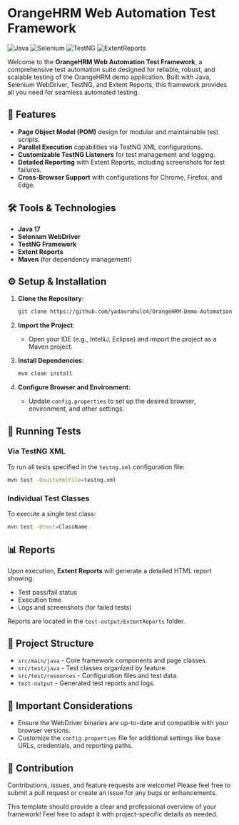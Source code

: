 # OrangeHRM Web Automation Test Framework

![Java](https://img.shields.io/badge/Java-17-brightgreen)
![Selenium](https://img.shields.io/badge/Selenium-WebDriver-blue)
![TestNG](https://img.shields.io/badge/TestNG-Framework-orange)
![ExtentReports](https://img.shields.io/badge/Reports-Extent-green)

Welcome to the **OrangeHRM Web Automation Test Framework**, a comprehensive test automation suite designed for reliable, robust, and scalable testing of the OrangeHRM demo application. Built with Java, Selenium WebDriver, TestNG, and Extent Reports, this framework provides all you need for seamless automated testing.

## 🌟 Features
- **Page Object Model (POM)** design for modular and maintainable test scripts.
- **Parallel Execution** capabilities via TestNG XML configurations.
- **Customizable TestNG Listeners** for test management and logging.
- **Detailed Reporting** with Extent Reports, including screenshots for test failures.
- **Cross-Browser Support** with configurations for Chrome, Firefox, and Edge.

## 🛠️ Tools & Technologies
- **Java 17**
- **Selenium WebDriver**
- **TestNG Framework**
- **Extent Reports**
- **Maven** (for dependency management)

## ⚙️ Setup & Installation
1. **Clone the Repository**:
   ```bash
   git clone https://github.com/yadavrahulo4/OrangeHRM-Demo-Automation-TestFramework.git
   ```
2. **Import the Project**:
   - Open your IDE (e.g., IntelliJ, Eclipse) and import the project as a Maven project.

3. **Install Dependencies**:
   ```bash
   mvn clean install
   ```

4. **Configure Browser and Environment**:
   - Update `config.properties` to set up the desired browser, environment, and other settings.

## 🚀 Running Tests
### Via TestNG XML
To run all tests specified in the `testng.xml` configuration file:
```bash
mvn test -DsuiteXmlFile=testng.xml
```

### Individual Test Classes
To execute a single test class:
```bash
mvn test -Dtest=ClassName
```

## 📊 Reports
Upon execution, **Extent Reports** will generate a detailed HTML report showing:
- Test pass/fail status
- Execution time
- Logs and screenshots (for failed tests)

Reports are located in the `test-output/ExtentReports` folder.

## 📂 Project Structure
- `src/main/java` - Core framework components and page classes.
- `src/test/java` - Test classes organized by feature.
- `src/test/resources` - Configuration files and test data.
- `test-output` - Generated test reports and logs.

## 📌 Important Considerations
- Ensure the WebDriver binaries are up-to-date and compatible with your browser versions.
- Customize the `config.properties` file for additional settings like base URLs, credentials, and reporting paths.

## 🤝 Contribution
Contributions, issues, and feature requests are welcome! Please feel free to submit a pull request or create an issue for any bugs or enhancements.


This template should provide a clear and professional overview of your framework! Feel free to adapt it with project-specific details as needed.
